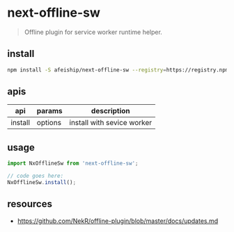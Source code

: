 # next-offline-sw
> Offline plugin for service worker runtime helper.

## install
```bash
npm install -S afeiship/next-offline-sw --registry=https://registry.npm.taobao.org
```

## apis
| api     | params  | description                |
| ------- | ------- | -------------------------- |
| install | options | install with sevice worker |

## usage
```js
import NxOfflineSw from 'next-offline-sw';

// code goes here:
NxOfflineSw.install();
```

## resources
- https://github.com/NekR/offline-plugin/blob/master/docs/updates.md
